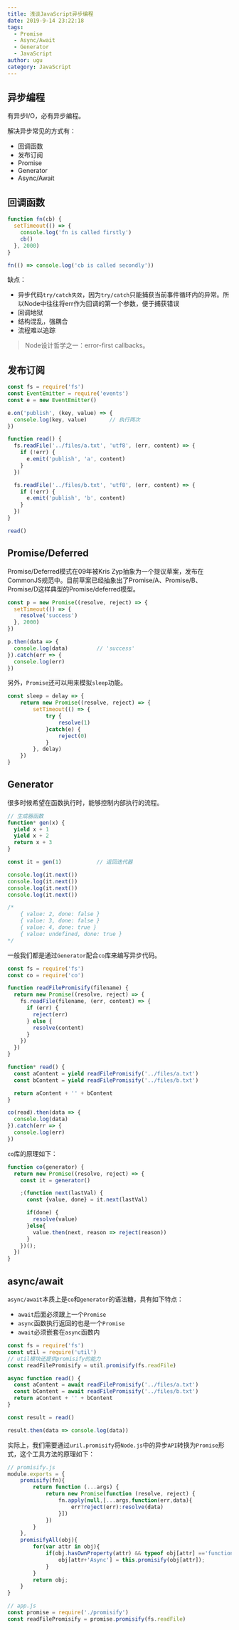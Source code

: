 ```yaml
---
title: 浅谈JavaScript异步编程
date: 2019-9-14 23:22:18
tags:
  - Promise
  - Async/Await
  - Generator
  - JavaScript
author: ugu
category: JavaScript
---
```


## 异步编程

有异步I/O，必有异步编程。

解决异步常见的方式有：

* 回调函数
* 发布订阅
* Promise
* Generator
* Async/Await

## 回调函数

```js
function fn(cb) {
  setTimeout(() => {
    console.log('fn is called firstly')
    cb()
  }, 2000)
}

fn(() => console.log('cb is called secondly'))
```

缺点：

* 异步代码`try/catch失效`，因为`try/catch`只能捕获当前事件循环内的异常。所以Node中往往将err作为回调的第一个参数，便于捕获错误
* 回调地狱
* 结构混乱，强耦合
* 流程难以追踪

> Node设计哲学之一：error-first callbacks。

## 发布订阅

```js
const fs = require('fs')
const EventEmitter = require('events')
const e = new EventEmitter()

e.on('publish', (key, value) => {
  console.log(key, value)		// 执行两次
})

function read() {
  fs.readFile('../files/a.txt', 'utf8', (err, content) => {
    if (!err) {
      e.emit('publish', 'a', content)
    }
  })

  fs.readFile('../files/b.txt', 'utf8', (err, content) => {
    if (!err) {
      e.emit('publish', 'b', content)
    }
  })
}

read()
```

## Promise/Deferred

Promise/Deferred模式在09年被Kris Zyp抽象为一个提议草案，发布在CommonJS规范中。目前草案已经抽象出了Promise/A、Promise/B、Promise/D这样典型的Promise/deferred模型。

```js
const p = new Promise((resolve, reject) => {
  setTimeout(() => {
    resolve('success')
  }, 2000)
})

p.then(data => {
  console.log(data)			// 'success'
}).catch(err => {
  console.log(err)
})
```

另外，`Promise`还可以用来模拟`sleep`功能。

```js
const sleep = delay => {
    return new Promise((resolve, reject) => {
        setTimeout(() => {
            try {
                resolve(1)
            }catch(e) {
                reject(0)
            }
        }, delay)
    })
}
```

## Generator

很多时候希望在函数执行时，能够控制内部执行的流程。

```js
// 生成器函数
function* gen(x) {
  yield x + 1
  yield x + 2
  return x + 3
}

const it = gen(1)			// 返回迭代器

console.log(it.next())
console.log(it.next())
console.log(it.next())
console.log(it.next())

/*
	{ value: 2, done: false }
	{ value: 3, done: false }
	{ value: 4, done: true }
	{ value: undefined, done: true }
*/
```

一般我们都是通过`Generator`配合`co`库来编写异步代码。

```js
const fs = require('fs')
const co = require('co')

function readFilePromisify(filename) {
  return new Promise((resolve, reject) => {
    fs.readFile(filename, (err, content) => {
      if (err) {
        reject(err)
      } else {
        resolve(content)
      }
    })
  })
}

function* read() {
  const aContent = yield readFilePromisify('../files/a.txt')
  const bContent = yield readFilePromisify('../files/b.txt')

  return aContent + '' + bContent
}

co(read).then(data => {
  console.log(data)
}).catch(err => {
  console.log(err)
})
```

`co`库的原理如下：

```js
function co(generator) {
  return new Promise((resolve, reject) => {
    const it = generator()

    ;(function next(lastVal) {
      const {value, done} = it.next(lastVal)

      if(done) {
        resolve(value)
      }else{
        value.then(next, reason => reject(reason))
      }
    })();
  })
}
```

## async/await

`async/await`本质上是`co`和`generator`的语法糖，具有如下特点：

* `await`后面必须跟上一个`Promise`
* `async`函数执行返回的也是一个`Promise`
* `await`必须嵌套在`async`函数内

```js
const fs = require('fs')
const util = require('util')
// util模块还提供promisify的能力
const readFilePromisify = util.promisify(fs.readFile)

async function read() {
  const aContent = await readFilePromisify('../files/a.txt')
  const bContent = await readFilePromisify('../files/b.txt')
  return aContent + '' + bContent
}

const result = read()

result.then(data => console.log(data))
```

实际上，我们需要通过`uril.promisify`将`Node.js`中的异步`API`转换为`Promise`形式，这个工具方法的原理如下：

```js
// promisify.js
module.exports = {
    promisify(fn){
        return function (...args) {
            return new Promise(function (resolve, reject) {
                fn.apply(null,[...args,function(err,data){
                    err?reject(err):resolve(data)
                }])
            })
        }
    },
    promisifyAll(obj){
        for(var attr in obj){
            if(obj.hasOwnProperty(attr) && typeof obj[attr] =='function'){
                obj[attr+'Async'] = this.promisify(obj[attr]);
            }
        }
        return obj;
    }
}

// app.js
const promise = require('./promisify')
const readFilePromisify = promise.promisify(fs.readFile)
```































































































































  







































